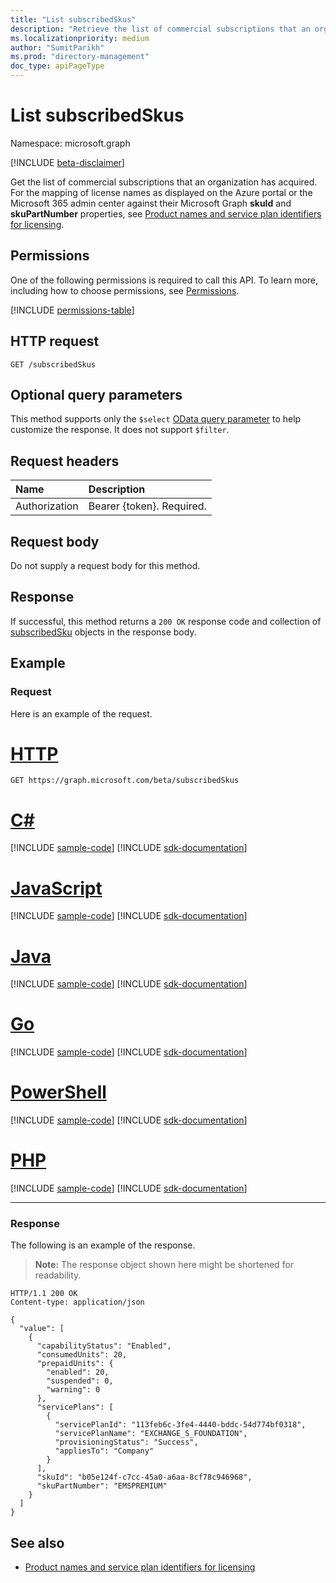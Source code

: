 ```yaml
---
title: "List subscribedSkus"
description: "Retrieve the list of commercial subscriptions that an organization has acquired."
ms.localizationpriority: medium
author: "SumitParikh"
ms.prod: "directory-management"
doc_type: apiPageType
---
```


# List subscribedSkus

Namespace: microsoft.graph

[!INCLUDE [beta-disclaimer](../../includes/beta-disclaimer.md)]

Get the list of commercial subscriptions that an organization has acquired. For the mapping of license names as displayed on the Azure portal or the Microsoft 365 admin center against their Microsoft Graph **skuId** and **skuPartNumber** properties, see [Product names and service plan identifiers for licensing](/azure/active-directory/enterprise-users/licensing-service-plan-reference).

## Permissions
One of the following permissions is required to call this API. To learn more, including how to choose permissions, see [Permissions](/graph/permissions-reference).


<!-- { "blockType": "permissions", "name": "subscribedsku_list" } -->
[!INCLUDE [permissions-table](../includes/permissions/subscribedsku-list-permissions.md)]

## HTTP request
<!-- { "blockType": "ignored" } -->
```http
GET /subscribedSkus
```
## Optional query parameters

This method supports only the `$select` [OData query parameter](/graph//query-parameters) to help customize the response. It does not support `$filter`.

## Request headers

| Name       | Description|
|:-----------|:----------|
| Authorization  | Bearer {token}. Required. |

## Request body
Do not supply a request body for this method.

## Response

If successful, this method returns a `200 OK` response code and collection of [subscribedSku](../resources/subscribedsku.md) objects in the response body.
## Example
### Request
Here is an example of the request.

# [HTTP](#tab/http)
<!-- {
  "blockType": "request",
  "name": "get_subscribedskus"
}-->
```msgraph-interactive
GET https://graph.microsoft.com/beta/subscribedSkus
```

# [C#](#tab/csharp)
[!INCLUDE [sample-code](../includes/snippets/csharp/get-subscribedskus-csharp-snippets.md)]
[!INCLUDE [sdk-documentation](../includes/snippets/snippets-sdk-documentation-link.md)]

# [JavaScript](#tab/javascript)
[!INCLUDE [sample-code](../includes/snippets/javascript/get-subscribedskus-javascript-snippets.md)]
[!INCLUDE [sdk-documentation](../includes/snippets/snippets-sdk-documentation-link.md)]

# [Java](#tab/java)
[!INCLUDE [sample-code](../includes/snippets/java/get-subscribedskus-java-snippets.md)]
[!INCLUDE [sdk-documentation](../includes/snippets/snippets-sdk-documentation-link.md)]

# [Go](#tab/go)
[!INCLUDE [sample-code](../includes/snippets/go/get-subscribedskus-go-snippets.md)]
[!INCLUDE [sdk-documentation](../includes/snippets/snippets-sdk-documentation-link.md)]

# [PowerShell](#tab/powershell)
[!INCLUDE [sample-code](../includes/snippets/powershell/get-subscribedskus-powershell-snippets.md)]
[!INCLUDE [sdk-documentation](../includes/snippets/snippets-sdk-documentation-link.md)]

# [PHP](#tab/php)
[!INCLUDE [sample-code](../includes/snippets/php/get-subscribedskus-php-snippets.md)]
[!INCLUDE [sdk-documentation](../includes/snippets/snippets-sdk-documentation-link.md)]

---

### Response
The following is an example of the response. 
>**Note:** The response object shown here might be shortened for readability.
<!-- {
  "blockType": "response",
  "truncated": true,
  "@odata.type": "microsoft.graph.subscribedSku",
  "isCollection": true
} -->
```http
HTTP/1.1 200 OK
Content-type: application/json

{
  "value": [
    {
      "capabilityStatus": "Enabled",
      "consumedUnits": 20,
      "prepaidUnits": {
        "enabled": 20,
        "suspended": 0,
        "warning": 0
      },
      "servicePlans": [
        {
          "servicePlanId": "113feb6c-3fe4-4440-bddc-54d774bf0318",
          "servicePlanName": "EXCHANGE_S_FOUNDATION",
          "provisioningStatus": "Success",
          "appliesTo": "Company"
        }
      ],
      "skuId": "b05e124f-c7cc-45a0-a6aa-8cf78c946968",
      "skuPartNumber": "EMSPREMIUM"
    }
  ]
}
```

## See also

+ [Product names and service plan identifiers for licensing](/azure/active-directory/enterprise-users/licensing-service-plan-reference)

<!-- uuid: 8fcb5dbc-d5aa-4681-8e31-b001d5168d79
2015-10-25 14:57:30 UTC -->
<!--
{
  "type": "#page.annotation",
  "description": "List subscribedSkus",
  "keywords": "",
  "section": "documentation",
  "tocPath": "",
  "suppressions": [
  ]
}
-->


